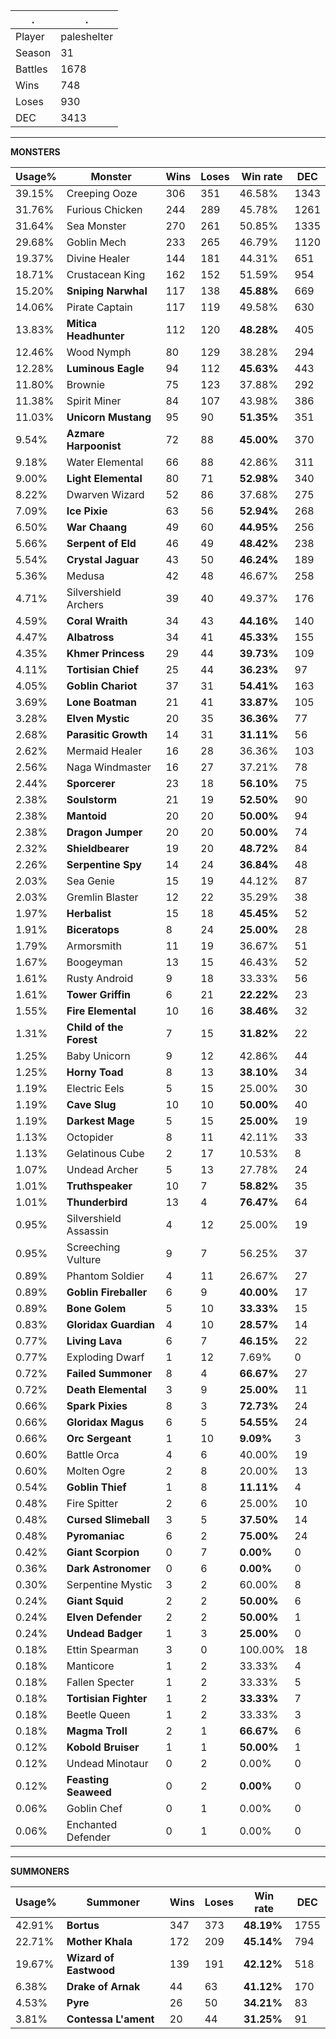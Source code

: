 .|.
|-|-
Player|paleshelter
Season|31
Battles|1678
Wins|748
Loses|930
DEC|3413

---
**MONSTERS**

Usage%|Monster|Wins|Loses|Win rate|DEC|
-|-|-|-|-|-|
39.15%|Creeping Ooze|306|351|46.58%|1343|
31.76%|Furious Chicken|244|289|45.78%|1261|
31.64%|Sea Monster|270|261|50.85%|1335|
29.68%|Goblin Mech|233|265|46.79%|1120|
19.37%|Divine Healer|144|181|44.31%|651|
18.71%|Crustacean King|162|152|51.59%|954|
15.20%|**Sniping Narwhal**|117|138|**45.88%**|669|
14.06%|Pirate Captain|117|119|49.58%|630|
13.83%|**Mitica Headhunter**|112|120|**48.28%**|405|
12.46%|Wood Nymph|80|129|38.28%|294|
12.28%|**Luminous Eagle**|94|112|**45.63%**|443|
11.80%|Brownie|75|123|37.88%|292|
11.38%|Spirit Miner|84|107|43.98%|386|
11.03%|**Unicorn Mustang**|95|90|**51.35%**|351|
9.54%|**Azmare Harpoonist**|72|88|**45.00%**|370|
9.18%|Water Elemental|66|88|42.86%|311|
9.00%|**Light Elemental**|80|71|**52.98%**|340|
8.22%|Dwarven Wizard|52|86|37.68%|275|
7.09%|**Ice Pixie**|63|56|**52.94%**|268|
6.50%|**War Chaang**|49|60|**44.95%**|256|
5.66%|**Serpent of Eld**|46|49|**48.42%**|238|
5.54%|**Crystal Jaguar**|43|50|**46.24%**|189|
5.36%|Medusa|42|48|46.67%|258|
4.71%|Silvershield Archers|39|40|49.37%|176|
4.59%|**Coral Wraith**|34|43|**44.16%**|140|
4.47%|**Albatross**|34|41|**45.33%**|155|
4.35%|**Khmer Princess**|29|44|**39.73%**|109|
4.11%|**Tortisian Chief**|25|44|**36.23%**|97|
4.05%|**Goblin Chariot**|37|31|**54.41%**|163|
3.69%|**Lone Boatman**|21|41|**33.87%**|105|
3.28%|**Elven Mystic**|20|35|**36.36%**|77|
2.68%|**Parasitic Growth**|14|31|**31.11%**|56|
2.62%|Mermaid Healer|16|28|36.36%|103|
2.56%|Naga Windmaster|16|27|37.21%|78|
2.44%|**Sporcerer**|23|18|**56.10%**|75|
2.38%|**Soulstorm**|21|19|**52.50%**|90|
2.38%|**Mantoid**|20|20|**50.00%**|94|
2.38%|**Dragon Jumper**|20|20|**50.00%**|74|
2.32%|**Shieldbearer**|19|20|**48.72%**|84|
2.26%|**Serpentine Spy**|14|24|**36.84%**|48|
2.03%|Sea Genie|15|19|44.12%|87|
2.03%|Gremlin Blaster|12|22|35.29%|38|
1.97%|**Herbalist**|15|18|**45.45%**|52|
1.91%|**Biceratops**|8|24|**25.00%**|28|
1.79%|Armorsmith|11|19|36.67%|51|
1.67%|Boogeyman|13|15|46.43%|52|
1.61%|Rusty Android|9|18|33.33%|56|
1.61%|**Tower Griffin**|6|21|**22.22%**|23|
1.55%|**Fire Elemental**|10|16|**38.46%**|32|
1.31%|**Child of the Forest**|7|15|**31.82%**|22|
1.25%|Baby Unicorn|9|12|42.86%|44|
1.25%|**Horny Toad**|8|13|**38.10%**|34|
1.19%|Electric Eels|5|15|25.00%|30|
1.19%|**Cave Slug**|10|10|**50.00%**|40|
1.19%|**Darkest Mage**|5|15|**25.00%**|19|
1.13%|Octopider|8|11|42.11%|33|
1.13%|Gelatinous Cube|2|17|10.53%|8|
1.07%|Undead Archer|5|13|27.78%|24|
1.01%|**Truthspeaker**|10|7|**58.82%**|35|
1.01%|**Thunderbird**|13|4|**76.47%**|64|
0.95%|Silvershield Assassin|4|12|25.00%|19|
0.95%|Screeching Vulture|9|7|56.25%|37|
0.89%|Phantom Soldier|4|11|26.67%|27|
0.89%|**Goblin Fireballer**|6|9|**40.00%**|17|
0.89%|**Bone Golem**|5|10|**33.33%**|15|
0.83%|**Gloridax Guardian**|4|10|**28.57%**|14|
0.77%|**Living Lava**|6|7|**46.15%**|22|
0.77%|Exploding Dwarf|1|12|7.69%|0|
0.72%|**Failed Summoner**|8|4|**66.67%**|27|
0.72%|**Death Elemental**|3|9|**25.00%**|11|
0.66%|**Spark Pixies**|8|3|**72.73%**|24|
0.66%|**Gloridax Magus**|6|5|**54.55%**|24|
0.66%|**Orc Sergeant**|1|10|**9.09%**|3|
0.60%|Battle Orca|4|6|40.00%|19|
0.60%|Molten Ogre|2|8|20.00%|13|
0.54%|**Goblin Thief**|1|8|**11.11%**|4|
0.48%|Fire Spitter|2|6|25.00%|10|
0.48%|**Cursed Slimeball**|3|5|**37.50%**|14|
0.48%|**Pyromaniac**|6|2|**75.00%**|24|
0.42%|**Giant Scorpion**|0|7|**0.00%**|0|
0.36%|**Dark Astronomer**|0|6|**0.00%**|0|
0.30%|Serpentine Mystic|3|2|60.00%|8|
0.24%|**Giant Squid**|2|2|**50.00%**|6|
0.24%|**Elven Defender**|2|2|**50.00%**|1|
0.24%|**Undead Badger**|1|3|**25.00%**|0|
0.18%|Ettin Spearman|3|0|100.00%|18|
0.18%|Manticore|1|2|33.33%|4|
0.18%|Fallen Specter|1|2|33.33%|5|
0.18%|**Tortisian Fighter**|1|2|**33.33%**|7|
0.18%|Beetle Queen|1|2|33.33%|3|
0.18%|**Magma Troll**|2|1|**66.67%**|6|
0.12%|**Kobold Bruiser**|1|1|**50.00%**|1|
0.12%|Undead Minotaur|0|2|0.00%|0|
0.12%|**Feasting Seaweed**|0|2|**0.00%**|0|
0.06%|Goblin Chef|0|1|0.00%|0|
0.06%|Enchanted Defender|0|1|0.00%|0|

---
**SUMMONERS**

Usage%|Summoner|Wins|Loses|Win rate|DEC|
-|-|-|-|-|-|
42.91%|**Bortus**|347|373|**48.19%**|1755|
22.71%|**Mother Khala**|172|209|**45.14%**|794|
19.67%|**Wizard of Eastwood**|139|191|**42.12%**|518|
6.38%|**Drake of Arnak**|44|63|**41.12%**|170|
4.53%|**Pyre**|26|50|**34.21%**|83|
3.81%|**Contessa L'ament**|20|44|**31.25%**|91|
